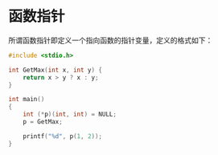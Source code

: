 <!--
 * @Description: 
 * @Version: 1.0
 * @Author: 
 * @Email: 
 * @Date: 2024-07-01 16:47:59
 * @LastEditors: Please set LastEditors
 * @LastEditTime: 2024-07-01 16:51:15
-->
# 函数指针

所谓函数指针即定义一个指向函数的指针变量，定义的格式如下：

```c
#include <stdio.h>

int GetMax(int x, int y) {
	return x > y ? x : y;
}

int main()
{
	int (*p)(int, int) = NULL;
	p = GetMax;

	printf("%d", p(1, 2));
}

```